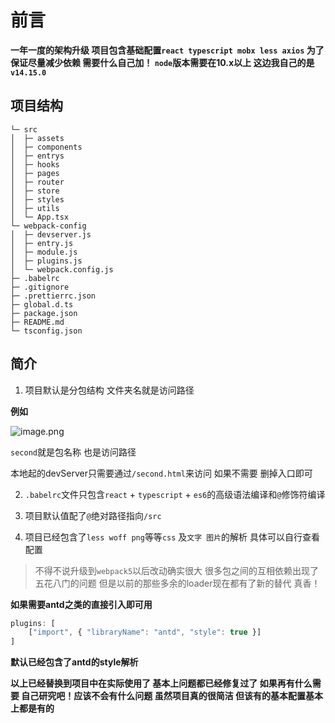 # 前言

**一年一度的架构升级 项目包含基础配置`react typescript mobx less axios` 为了保证尽量减少依赖 需要什么自己加！ `node`版本需要在10.x以上 这边我自己的是`v14.15.0`**

## 项目结构

```
└─ src
│  ├─ assets
│  ├─ components
│  ├─ entrys
│  ├─ hooks
│  ├─ pages
│  ├─ router
│  ├─ store
│  ├─ styles
│  ├─ utils
│  └─ App.tsx
└─ webpack-config
│  ├─ devserver.js
│  ├─ entry.js
│  ├─ module.js
│  ├─ plugins.js
│  └─ webpack.config.js
├─ .babelrc
├─ .gitignore
├─ .prettierrc.json
├─ global.d.ts
├─ package.json
├─ README.md
└─ tsconfig.json
```

## 简介

1. 项目默认是分包结构 文件夹名就是访问路径

**例如**

![image.png](https://p9-juejin.byteimg.com/tos-cn-i-k3u1fbpfcp/81f650a121ef4183b2d8ed047f135c45~tplv-k3u1fbpfcp-watermark.image?)

`second`就是包名称 也是访问路径

本地起的devServer只需要通过`/second.html`来访问 如果不需要 删掉入口即可

2. `.babelrc`文件只包含`react` + `typescript` + `es6`的高级语法编译和`@`修饰符编译

3. 项目默认值配了`@`绝对路径指向`/src`

4. 项目已经包含了`less woff png`等等`css` 及`文字 图片`的解析 具体可以自行查看配置



> 不得不说升级到`webpack5`以后改动确实很大 很多包之间的互相依赖出现了五花八门的问题 但是以前的那些多余的loader现在都有了新的替代 真香！

**如果需要antd之类的直接引入即可用**

```javascript
plugins: [
    ["import", { "libraryName": "antd", "style": true }]
]
```

**默认已经包含了antd的style解析**


**以上已经替换到项目中在实际使用了 基本上问题都已经修复过了 如果再有什么需要 自己研究吧！应该不会有什么问题 虽然项目真的很简洁 但该有的基本配置基本上都是有的**
